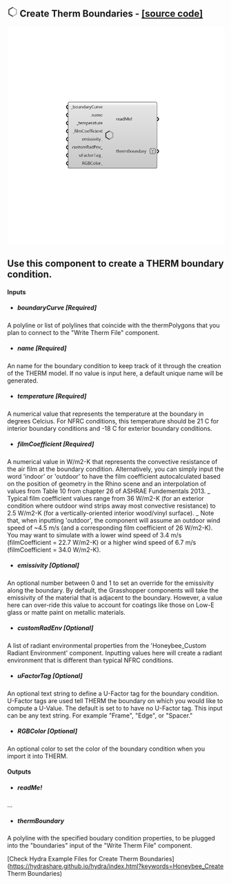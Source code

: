 ## ![](../../images/icons/Create_Therm_Boundaries.png) Create Therm Boundaries - [[source code]](https://github.com/ladybug-tools/honeybee-legacy/tree/master/src/Honeybee_Create%20Therm%20Boundaries.py)

![](../../images/components/Create_Therm_Boundaries.png)

Use this component to create a THERM boundary condition.
 -
 

#### Inputs
* ##### boundaryCurve [Required]
A polyline or list of polylines that coincide with the thermPolygons that you plan to connect to the "Write Therm File" component.
* ##### name [Required]
An name for the boundary condition to keep track of it through the creation of the THERM model.  If no value is input here, a default unique name will be generated.
* ##### temperature [Required]
A numerical value that represents the temperature at the boundary in degrees Celcius.  For NFRC conditions, this temperature should be 21 C for interior boundary conditions and -18 C for exterior boundary conditions.
* ##### filmCoefficient [Required]
A numerical value in W/m2-K that represents the convective resistance of the air film at the boundary condition.  Alternatively, you can simply input the word 'indoor' or 'outdoor' to have the film coefficient autocalculated based on the position of geometry in the Rhino scene and an interpolation of values from Table 10 from chapter 26 of ASHRAE Fundementals 2013.
 _
 Typical film coefficient values range from 36 W/m2-K (for an exterior condition where outdoor wind strips away most convective resistance) to 2.5 W/m2-K (for a vertically-oriented interior wood/vinyl surface).
 _
 Note that, when inputting 'outdoor', the component will assume an outdoor wind speed of ~4.5 m/s (and a corresponding film coefficient of 26 W/m2-K). You may want to simulate with a lower wind speed of 3.4 m/s (filmCoefficient = 22.7 W/m2-K) or a higher wind speed of 6.7 m/s (filmCoefficient = 34.0 W/m2-K).
* ##### emissivity [Optional]
An optional number between 0 and 1 to set an override for the emissivity along the boundary.  By default, the Grasshopper components will take the emissivity of the material that is adjacent to the boundary.  However, a value here can over-ride this value to account for coatings like those on Low-E glass or matte paint on metallic materials.
* ##### customRadEnv [Optional]
A list of radiant environmental properties from the 'Honeybee_Custom Radiant Environment' component.  Inputting values here will create a radiant environment that is different than typical NFRC conditions.
* ##### uFactorTag [Optional]
An optional text string to define a U-Factor tag for the boundary condition.  U-Factor tags are used tell THERM the boundary on which you would like to compute a U-Value.  The default is set to to have no U-Factor tag.  This input can be any text string.  For example "Frame", "Edge", or "Spacer."
* ##### RGBColor [Optional]
An optional color to set the color of the boundary condition when you import it into THERM.

#### Outputs
* ##### readMe!
...
* ##### thermBoundary
A polyline with the specified boudary condition properties, to be plugged into the "boundaries" input of the "Write Therm File" component.


[Check Hydra Example Files for Create Therm Boundaries](https://hydrashare.github.io/hydra/index.html?keywords=Honeybee_Create Therm Boundaries)